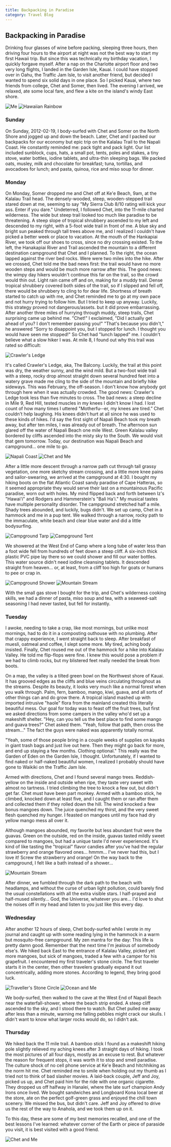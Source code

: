 ```yaml
---
title: Backpacking in Paradise
category: Travel Blog
---
```


## Backpacking in Paradise

Drinking four glasses of wine before packing, sleeping three hours, then driving four hours to the airport at night was not the best way to start my first Hawaii trip. But since this was technically my birthday vacation, I quickly forgave myself. After a nap on the Charlotte airport floor and two very long flights, I landed in the Garden Isle, Kauai. I could have stopped over in Oahu, the Traffic Jam Isle, to visit another friend, but decided I wanted to spend six solid days in one place. So I picked Kauai, where two friends from college, Chet and Somer, then lived. The evening I arrived, we relaxed, ate some local fare, and flew a kite on the island's windy East shore.

![Me](images/ocean_and_kruza.jpg)
![Hawaiian Rainbow](images/rainbow.jpg)

### Sunday

On Sunday, 2012-02-19, I body-surfed with Chet and Somer on the North Shore and jogged up and down the beach. Later, Chet and I packed our backpacks for our economy but epic trip on the Kalalau Trail to the Napali Coast. He constantly reminded me: pack tight and pack light. Our list included sunblock, cups, hats, a small pot, tents, poles and stakes, a tiny stove, water bottles, iodine tablets, and ultra-thin sleeping bags. We packed oats, musley, milk and chocolate for breakfast; tuna, tortillas, and avocadoes for lunch; and pasta, quinoa, rice and miso soup for dinner.

### Monday

On Monday, Somer dropped me and Chet off at Ke'e Beach, 9am, at the Kalalau Trail head. The densely-wooded, steep, wooden-stepped trail stared down at me, seeming to say "My Sierra Club 8/10 rating will kick your ass. Enter if you dare." Undeterred, I followed Chet, into the 11-mile charted wilderness. The wide but steep trail looked too much like paradise to be threatening. A steep slope of tropical shrubbery ascended to my left and descended to my right, with a 5-foot wide trail in front of me. A blue sky and bright sun peaked through tall trees above me, and I realized I couldn't have picked a better week or place to vacation.
At the mouth of the Hankapiai River, we took off our shoes to cross, since no dry crossing existed. To the left, the Hanakapiai River and Trail ascended the mountain to a different destination campground that Chet and I planned. To the right, the ocean lapped against the river bed rocks. Were were two miles into the hike. After we crossed, Chet told me the bad news first: the trail would have no more wooden steps and would be much more narrow after this. The good news: the wimpy day hikers wouldn't continue this far on the trail, so the crowd would thin out. Light rain came off and on, making for a muddy trail. Dense tropical shrubbery covered both sides of the trail, so if I slipped and fell off, there would be shrubbery to cling to for dear life. Shortness of breath started to catch up with me, and Chet reminded me to go at my own pace and not hurry trying to follow him. But I tried to keep up anyway. Luckily, this strategy proved not dangerous/assets. but it did prove embarrassing. After another three miles of hurrying through muddy, steep trails, Chet surprising came up behind me.
"Chet!" I exclaimed, "Did I actually get ahead of you? I don't remember passing you!"
"That's because you didn't," he answered "Sorry to disappoint you, but I stopped for lunch. I thought you would have seen me stopped!"
So Chet had "lunch lapped" me. I couldn't believe what a slow hiker I was.
At mile 8, I found out why this trail was rated so difficult:

![Crawler's Ledge](images/crawlers_ledge1.jpg)

It's called Crawler's Ledge, aka, The Balcony. Luckily, the trail at this point was dry, the weather sunny, and the wind mild. But a two-foot wide trail with a steep, rocky drop almost straight down several hundred feet into a watery grave made me cling to the side of the mountain and briefly hike sideways. This was February, the off-season. I don't know how anybody got through here when it was actually crowded.
The good news: Crawler's Ledge took less than five minutes to cross. The bad news: a steep decline in Mile 9, Red Hill, tested muscles in my knees I didn't know I had. I lost count of how many times I uttered "Motherfu--er, my knees are tired.” Chet couldn't help laughing. His knees didn't hurt at all since he was used to these kinds of hikes.
I'd say the first sight of Napali Beach took my breath away, but after ten miles, I was already out of breath. The afternoon sun glared off the water of Napali Beach one mile West. Green Kalalau valley bordered by cliffs ascended into the misty sky to the South. We would visit that gem tomorrow. Today, our destination was Napali Beach and campground... one mile to go.

![Napali Coast](images/napali_coast_first_sight.jpg)
![Chet and Me](images/chet_and_kruza.jpg)

After a little more descent through a narrow path cut through tall grassy vegetation, one more sketchy stream crossing, and a little more knee pains and sailor-swearing, we arrived at the campground at 4:30. I bought my hiking boots on the flat Atlantic Coast sandy paradise of Cape Hatteras, so it seemed appropriate they would serve their last on a mountainous Pacific paradise, worn out with holes. My mind flipped back and forth between Iz's "Hawai'i" and Rodgers and Hammerstein's "Bali Ha'i." My musical tastes have multiple personality disorder. The campground stretched half a mile. Shady trees abounded, and luckily, bugs didn't. We set up camp, Chet in a hammock and me in a pup tent. We walked through a narrow, rocky path to the immaculate, white beach and clear blue water and did a little bodysurfing.

![Campground Tarp](images/campground_tarp.jpg)
![Campground Tent](images/campground_tent.jpg)

We showered at the West End of Camp where a long tube of water less than a foot wide fell from hundreds of feet down a steep cliff. A six-inch thick plastic PVC pipe lay there so we could shower and fill our water bottles. This water source didn't need iodine cleansing tablets. It descended straight from heaven... or, at least, from a cliff too high for goats or humans to pee or crap in.

![Campground Shower](images/campground_shower1.jpg "Campground Tarp")
![Mountain Stream](images/mountain_stream3.jpg "Mountain Stream")

With the small gas stove I bought for the trip, and Chet's wilderness cooking skills, we had a dinner of pasta, miso soup and tea, with a seaweed-salt seasoning I had never tasted, but fell for instantly.

### Tuesday

I awoke, needing to take a crap, like most mornings, but unlike most mornings, had to do it in a composting outhouse with no plumbing. After that crappy experience, I went straight back to sleep. After breakfast of muesli, oatmeal and coffee, I slept some more. My tired, aching body insisted. Finally, Chet roused me out of the hammock for a hike into Kalalau Valley. He told me flip-flops were fine. I knew this would pose a problem if we had to climb rocks, but my blistered feet really needed the break from boots.

On a map, the valley is a tilted green bowl on the Northwest shore of Kauai. It has grooved edges as the cliffs and blue veins circulating throughout as the streams. Despite its beauty, it looks very much like a normal forest when you walk through. Palm, fern, bamboo, mango, kiwi, guava, and all sorts of other things can and do grow there. A tropical island mashed up with imported intrusive "haole" flora from the mainland created this literally beautiful mess. Our goal for today was to feast off the fruit trees, but first we asked directions from some campers in the valley who'd set up a makeshift shelter.
"Hey, can you tell us the best place to find some mango and guava trees?" Chet asked them. "Yeah, follow that path, then cross the stream..." The fact the guys were naked was apparently totally normal.

"Yeah, some of those people bring in a couple weeks of supplies on kayaks in giant trash bags and just live out here. Then they might go back for more, and end up staying a few months. Clothing optional." This really was the Garden of Eden on the Garden Isle, I thought. Unfortunately, if I wanted to find naked or half-naked beautiful women, I realized I probably should have gone to Waikiki on the Traffic Jam Isle.

Armed with directions, Chet and I found several mango trees. Reddish-yellow on the inside and outside when ripe, they taste very sweet with almost no tartness. I tried climbing the tree to knock a few out, but didn't get far. Chet must have been part monkey. Armed with a bamboo stick, he climbed, knocked down at least five, and I caught them or ran after them and collected them if they rolled down the hill. The wind knocked a few bonus mangoes down. The juice quenched my thirst, and the very sweet flesh quenched my hunger. I feasted on mangoes until my face had dry yellow mango mess all over it.

Although mangoes abounded, my favorite but less abundant fruit were the guavas. Green on the outside, red on the inside, guavas tasted mildly sweet compared to mangoes, but had a unique taste I'd never experienced. It's kind of like tasting the "tropical" flavor candies after you've had the regular strawberry and orange flavored ones... hmmm... I've never had this, but I love it! Screw the strawberry and orange! On the way back to the campground, I felt like a bath instead of a shower...

![Mountain Stream](images/mountain_stream_chillin2.jpg "Mountain Stream")

After dinner, we fumbled through the dark path to the beach with headlamps, and without the curse of urban light pollution, could barely find the usual constellations with all the extra visible stars. I half-prayed and half-mused silently... God, the Universe, whatever you are... I'd love to shut the noises off in my head and listen to you just like this every day.

### Wednesday

After another 12 hours of sleep, Chet body-surfed while I wrote in my journal and caught up with some reading lying in the hammock in a warm but mosquito-free campground. My zen mantra for the day: This life is pretty damn good. Remember that the next time I'm jealous of somebody else's. We hiked back East to the entrance of Kalalau Valley, picked yet more mangoes, but sick of mangoes, traded a few with a camper for his grapefruit. I encountered my first traveler's stone circle. The first traveler starts it in the center, then other travelers gradually expand it out concentrically, adding more stones. According to legend, they bring good luck.

![Traveller's Stone Circle](images/travellers_stone_circle.jpg "Traveller's Stone Circle")
![Ocean and Me](images/ocean_and_kruza.jpg "Ocean and Me")

We body-surfed, then walked to the cave at the West End of Napali Beach near the waterfall-shower, where the beach strip ended. A steep cliff ascended to the sky, and I stood there to watch. But Chet pulled me away after less than a minute, warning me falling pebbles might crack our skulls. I didn't want to know what larger rocks would do, so I didn't ask.

### Thursday

We hiked back the 11 mile trail. A bamboo stick I found as a makeshift hiking pole slightly relieved my aching knees after 3 straight days of hiking. I took the most pictures of all four days, mostly as an excuse to rest. But whatever the reason for frequent stops, it was worth it to stop and smell paradise.
The culture shock of no cell phone service at Ke'e Beach and hitchhiking as the norm hit me. Chet reminded me to smile when holding out my thumb as I tried not to think of bad slasher movies. A laid-back couple, Jeff and Joy, picked us up, and Chet paid him for the ride with one organic cigarette. They dropped us off halfway in Hanalei, where the late surf champion Andy Irons once lived. We bought sandwiches and Longboard Kona local beer at the store, ate on the perfect golf-green grass and enjoyed the chill town scenery. We missed the bus, but didn't care. Jeff and Joy offered to drive us the rest of the way to Anahola, and we took them up on it.

To this day, these are some of my best memories recalled, and one of the best lessons I've learned: whatever corner of the Earth or piece of paraside you visit, it is best visited with a good friend.

![Chet and Me](images/chet_and_me1.jpg "Chet and Me")


